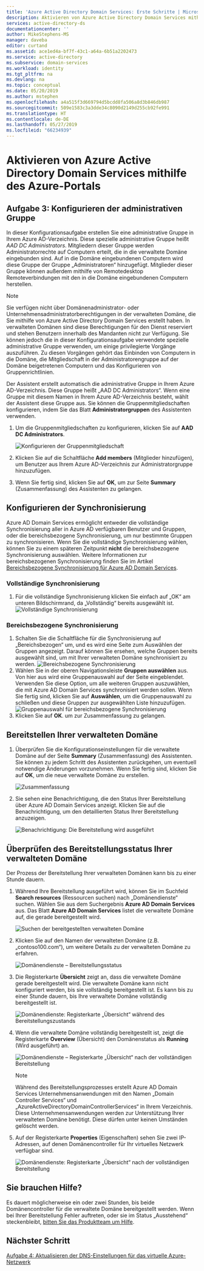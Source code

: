 ```yaml
---
title: 'Azure Active Directory Domain Services: Erste Schritte | Microsoft-Dokumentation'
description: Aktivieren von Azure Active Directory Domain Services mithilfe des Azure-Portals
services: active-directory-ds
documentationcenter: ''
author: MikeStephens-MS
manager: daveba
editor: curtand
ms.assetid: ace1ed4a-bf7f-43c1-a64a-6b51a2202473
ms.service: active-directory
ms.subservice: domain-services
ms.workload: identity
ms.tgt_pltfrm: na
ms.devlang: na
ms.topic: conceptual
ms.date: 05/20/2019
ms.author: mstephen
ms.openlocfilehash: a4a515f3d669794d5bcdd8fa506a8d3b846db987
ms.sourcegitcommit: 509e1583c3a3dde34c8090d2149d255cb92fe991
ms.translationtype: HT
ms.contentlocale: de-DE
ms.lasthandoff: 05/27/2019
ms.locfileid: "66234939"
---
```

# <a name="enable-azure-active-directory-domain-services-using-the-azure-portal"></a>Aktivieren von Azure Active Directory Domain Services mithilfe des Azure-Portals

## <a name="task-3-configure-administrative-group"></a>Aufgabe 3: Konfigurieren der administrativen Gruppe

In dieser Konfigurationsaufgabe erstellen Sie eine administrative Gruppe in Ihrem Azure AD-Verzeichnis. Diese spezielle administrative Gruppe heißt *AAD DC Administrators*. Mitgliedern dieser Gruppe werden Administratorrechte auf Computern erteilt, die in die verwaltete Domäne eingebunden sind. Auf in die Domäne eingebundenen Computern wird diese Gruppe der Gruppe „Administratoren“ hinzugefügt. Mitglieder dieser Gruppe können außerdem mithilfe von Remotedesktop Remoteverbindungen mit den in die Domäne eingebundenen Computern herstellen.

> [!NOTE]
> Sie verfügen nicht über Domänenadministrator- oder Unternehmensadministratorberechtigungen in der verwalteten Domäne, die Sie mithilfe von Azure Active Directory Domain Services erstellt haben. In verwalteten Domänen sind diese Berechtigungen für den Dienst reserviert und stehen Benutzern innerhalb des Mandanten nicht zur Verfügung. Sie können jedoch die in dieser Konfigurationsaufgabe verwendete spezielle administrative Gruppe verwenden, um einige privilegierte Vorgänge auszuführen. Zu diesen Vorgängen gehört das Einbinden von Computern in die Domäne, die Mitgliedschaft in der Administratorengruppe auf der Domäne beigetretenen Computern und das Konfigurieren von Gruppenrichtlinien.
>

Der Assistent erstellt automatisch die administrative Gruppe in Ihrem Azure AD-Verzeichnis. Diese Gruppe heißt „AAD DC Administrators“. Wenn eine Gruppe mit diesem Namen in Ihrem Azure AD-Verzeichnis besteht, wählt der Assistent diese Gruppe aus. Sie können die Gruppenmitgliedschaften konfigurieren, indem Sie das Blatt **Administratorgruppen** des Assistenten verwenden.

1. Um die Gruppenmitgliedschaften zu konfigurieren, klicken Sie auf **AAD DC Administrators**.

    ![Konfigurieren der Gruppenmitgliedschaft](./media/getting-started/domain-services-blade-admingroup.png)

2. Klicken Sie auf die Schaltfläche **Add members** (Mitglieder hinzufügen), um Benutzer aus Ihrem Azure AD-Verzeichnis zur Administratorgruppe hinzuzufügen.

3. Wenn Sie fertig sind, klicken Sie auf **OK**, um zur Seite **Summary** (Zusammenfassung) des Assistenten zu gelangen.

## <a name="configure-synchronization"></a>Konfigurieren der Synchronisierung

Azure AD Domain Services ermöglicht entweder die vollständige Synchronisierung aller in Azure AD verfügbaren Benutzer und Gruppen, oder die bereichsbezogene Synchronisierung, um nur bestimmte Gruppen zu synchronisieren. Wenn Sie die vollständige Synchronisierung wählen, können Sie zu einem späteren Zeitpunkt **nicht** die bereichsbezogene Synchronisierung auswählen. Weitere Informationen zur bereichsbezogenen Synchronisierung finden Sie im Artikel [Bereichsbezogene Synchronisierung für Azure AD Domain Services](scoped-synchronization.md).

### <a name="full-synchronization"></a>Vollständige Synchronisierung

1. Für die vollständige Synchronisierung klicken Sie einfach auf „OK“ am unteren Bildschirmrand, da „Vollständig“ bereits ausgewählt ist.
    ![Vollständige Synchronisierung](./media/active-directory-domain-services-admin-guide/create-sync-all.PNG)

### <a name="scoped-synchronization"></a>Bereichsbezogene Synchronisierung

1. Schalten Sie die Schaltfläche für die Synchronisierung auf „Bereichsbezogen“ um, und es wird eine Seite zum Auswählen der Gruppen angezeigt. Darauf können Sie ersehen, welche Gruppen bereits ausgewählt sind, um mit Ihrer verwalteten Domäne synchronisiert zu werden.
    ![Bereichsbezogene Synchronisierung](media/active-directory-domain-services-admin-guide/create-sync-scoped.PNG)
2. Wählen Sie in der oberen Navigationsleiste **Gruppen auswählen** aus. Von hier aus wird eine Gruppenauswahl auf der Seite eingeblendet. Verwenden Sie diese Option, um alle weiteren Gruppen auszuwählen, die mit Azure AD Domain Services synchronisiert werden sollen. Wenn Sie fertig sind, klicken Sie auf **Auswählen**, um die Gruppenauswahl zu schließen und diese Gruppen zur ausgewählten Liste hinzuzufügen.
    ![Gruppenauswahl für bereichsbezogene Synchronisierung](media/active-directory-domain-services-admin-guide/create-sync-scoped-groupselect.PNG)
3. Klicken Sie auf **OK**. um zur Zusammenfassung zu gelangen.

## <a name="deploy-your-managed-domain"></a>Bereitstellen Ihrer verwalteten Domäne

1. Überprüfen Sie die Konfigurationseinstellungen für die verwaltete Domäne auf der Seite **Summary** (Zusammenfassung) des Assistenten. Sie können zu jedem Schritt des Assistenten zurückgehen, um eventuell notwendige Änderungen vorzunehmen. Wenn Sie fertig sind, klicken Sie auf **OK**, um die neue verwaltete Domäne zu erstellen.

    ![Zusammenfassung](./media/getting-started/domain-services-blade-summary.png)

2. Sie sehen eine Benachrichtigung, die den Status Ihrer Bereitstellung über Azure AD Domain Services anzeigt. Klicken Sie auf die Benachrichtigung, um den detaillierten Status Ihrer Bereitstellung anzuzeigen.

    ![Benachrichtigung: Die Bereitstellung wird ausgeführt](./media/getting-started/domain-services-blade-deployment-in-progress.png)

## <a name="check-the-deployment-status-of-your-managed-domain"></a>Überprüfen des Bereitstellungsstatus Ihrer verwalteten Domäne

Der Prozess der Bereitstellung Ihrer verwalteten Domänen kann bis zu einer Stunde dauern.

1. Während Ihre Bereitstellung ausgeführt wird, können Sie im Suchfeld **Search resources** (Ressourcen suchen) nach „Domänendienste“ suchen. Wählen Sie aus dem Suchergebnis **Azure AD Domain Services** aus. Das Blatt **Azure AD Domain Services** listet die verwaltete Domäne auf, die gerade bereitgestellt wird.

    ![Suchen der bereitgestellten verwalteten Domäne](./media/getting-started/domain-services-provisioning-state-find-resource.png)

2. Klicken Sie auf den Namen der verwalteten Domäne (z.B. „contoso100.com“), um weitere Details zu der verwalteten Domäne zu erfahren.

    ![Domänendienste – Bereitstellungsstatus](./media/getting-started/domain-services-provisioning-state.png)

3. Die Registerkarte **Übersicht** zeigt an, dass die verwaltete Domäne gerade bereitgestellt wird. Die verwaltete Domäne kann nicht konfiguriert werden, bis sie vollständig bereitgestellt ist. Es kann bis zu einer Stunde dauern, bis Ihre verwaltete Domäne vollständig bereitgestellt ist.

    ![Domänendienste: Registerkarte „Übersicht“ während des Bereitstellungszustands](./media/getting-started/domain-services-provisioning-state-details.png)

4. Wenn die verwaltete Domäne vollständig bereitgestellt ist, zeigt die Registerkarte **Overview** (Übersicht) den Domänenstatus als **Running** (Wird ausgeführt) an.

    ![Domänendienste – Registerkarte „Übersicht“ nach der vollständigen Bereitstellung](./media/getting-started/domain-services-provisioned.png)
    >[!NOTE]
    >Während des Bereitstellungsprozesses erstellt Azure AD Domain Services Unternehmensanwendungen mit den Namen „Domain Controller Services“ und „AzureActiveDirectoryDomainControllerServices“ in Ihrem Verzeichnis. Diese Unternehmensanwendungen werden zur Unterstützung Ihrer verwalteten Domäne benötigt. Diese dürfen unter keinen Umständen gelöscht werden.
    >

5. Auf der Registerkarte **Properties** (Eigenschaften) sehen Sie zwei IP-Adressen, auf denen Domänencontroller für Ihr virtuelles Netzwerk verfügbar sind.

    ![Domänendienste: Registerkarte „Übersicht“ nach der vollständigen Bereitstellung](./media/getting-started/domain-services-provisioned-properties.png)

## <a name="need-help"></a>Sie brauchen Hilfe?

Es dauert möglicherweise ein oder zwei Stunden, bis beide Domänencontroller für die verwaltete Domäne bereitgestellt werden. Wenn bei Ihrer Bereitstellung Fehler auftreten, oder sie im Status „Ausstehend“ steckenbleibt, [bitten Sie das Produktteam um Hilfe](contact-us.md).

## <a name="next-step"></a>Nächster Schritt

[Aufgabe 4: Aktualisieren der DNS-Einstellungen für das virtuelle Azure-Netzwerk](active-directory-ds-getting-started-dns.md)
